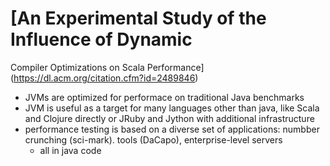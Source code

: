 # [An Experimental Study of the Influence of Dynamic
Compiler Optimizations on Scala Performance](https://dl.acm.org/citation.cfm?id=2489846)
- JVMs are optimized for performace on traditional Java benchmarks
- JVM is useful as a target for many languages other than java, like Scala and Clojure directly or JRuby and Jython with additional infrastructure 
- performance testing is based on a diverse set of applications: numbber crunching (sci-mark). tools (DaCapo), enterprise-level servers
  - all in java code

